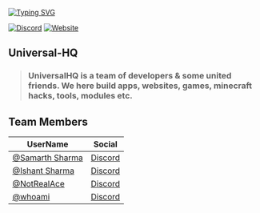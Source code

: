[![Typing SVG](https://readme-typing-svg.herokuapp.com?font=Kanit&size=35&duration=2000&pause=500&color=F75C5C&width=435&lines=Hello+User%2C;Welcome+to+UniversalHQ)](https://github.com/Universal-HQ/)

[![Discord](https://img.shields.io/discord/912594669785972736?label=UniversalHQ&style=for-the-badge)](https://discord.gg/2V6TVaBPtu)
[![Website](https://img.shields.io/badge/UniversalHQ-Website-red?style=for-the-badge)](https://team-universal.github.io)

## Universal-HQ

> ### **UniversalHQ is a team of developers & some united friends. We here build apps, websites, games, minecraft hacks, tools, modules etc.**

## Team Members

|UserName|Social|
|--------|------|
|[@Samarth Sharma](https://github.com/TheIdiotGuy)|[Discord](https://discord.com/users/953235785782534174)|
|[@Ishant Sharma](https://github.com/Ishaaant)|[Discord](https://discord.com/users/905445987701649460)|
|[@NotRealAce](https://github.com/NotRealAce)|[Discord](https://discord.com/users/953235785782534174)|
|[@whoami](https://github.com/abhiiscool69)|[Discord](https://discord.com/users/904297738794053652)|
